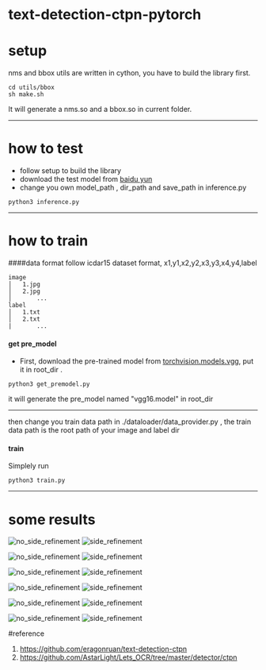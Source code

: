 # text-detection-ctpn-pytorch


# setup
nms and bbox utils are written in cython, you have to build the library first.
```shell
cd utils/bbox
sh make.sh
```
It will generate a nms.so and a bbox.so in current folder.
***
# how to test
- follow setup to build the library 
- download the test model  from  [baidu yun](https://pan.baidu.com/s/17FlYxGhEVLbIWcgMeusJDg)
- change you own model_path , dir_path and save_path in inference.py
```
python3 inference.py
```
***
# how to train
####data format
follow icdar15 dataset format, x1,y1,x2,y2,x3,y3,x4,y4,label
```
image
│   1.jpg
│   2.jpg   
│		...
label
│   1.txt
│   2.txt
|		...
```

#### get pre_model
- First, download the pre-trained model from [torchvision.models.vgg](https://download.pytorch.org/models/vgg16-397923af.pth), put it in root_dir .
```
python3 get_premodel.py
```
it will generate the pre_model named "vgg16.model" in root_dir
***

then change you train data path in ./dataloader/data_provider.py , the train data path is  the root path of your image and label dir  


#### train 
Simplely run
```
python3 train.py
```
***
# some results
![no_side_refinement](./no_side_refinement_result/006_result_no.jpg) ![side_refinement](./side_refinement_result/006_result.jpg)

![no_side_refinement](./no_side_refinement_result/007_result_no.jpg) ![side_refinement](./side_refinement_result/007_result.jpg)

![no_side_refinement](./no_side_refinement_result/008_result_no.jpg) ![side_refinement](./side_refinement_result/008_result.jpg)

![no_side_refinement](./no_side_refinement_result/009_result_no.jpg) ![side_refinement](./side_refinement_result/009_result.jpg)

![no_side_refinement](./no_side_refinement_result/010_result_no.jpg) ![side_refinement](./side_refinement_result/010_result.jpg)

![no_side_refinement](./no_side_refinement_result/1112_result_no.jpg) ![side_refinement](./side_refinement_result/1112_result.jpg)

#reference

 1. https://github.com/eragonruan/text-detection-ctpn
 2. https://github.com/AstarLight/Lets_OCR/tree/master/detector/ctpn


